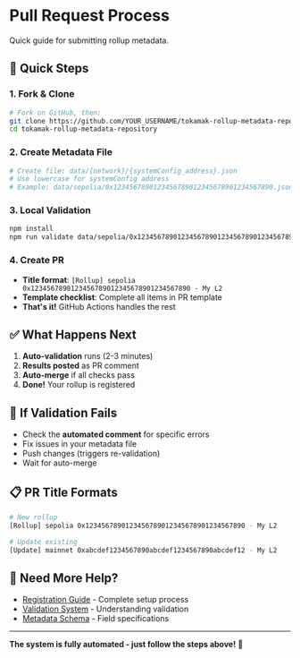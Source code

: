 # Pull Request Process

Quick guide for submitting rollup metadata.

## 🚀 Quick Steps

### 1. Fork & Clone
```bash
# Fork on GitHub, then:
git clone https://github.com/YOUR_USERNAME/tokamak-rollup-metadata-repository.git
cd tokamak-rollup-metadata-repository
```

### 2. Create Metadata File
```bash
# Create file: data/{network}/{systemConfig_address}.json
# Use lowercase for systemConfig address
# Example: data/sepolia/0x1234567890123456789012345678901234567890.json
```

### 3. Local Validation
```bash
npm install
npm run validate data/sepolia/0x1234567890123456789012345678901234567890.json
```

### 4. Create PR
- **Title format**: `[Rollup] sepolia 0x1234567890123456789012345678901234567890 - My L2`
- **Template checklist**: Complete all items in PR template
- **That's it!** GitHub Actions handles the rest

## ✅ What Happens Next

1. **Auto-validation** runs (2-3 minutes)
2. **Results posted** as PR comment
3. **Auto-merge** if all checks pass
4. **Done!** Your rollup is registered

## 🚨 If Validation Fails

- Check the **automated comment** for specific errors
- Fix issues in your metadata file
- Push changes (triggers re-validation)
- Wait for auto-merge

## 📋 PR Title Formats

```bash
# New rollup
[Rollup] sepolia 0x1234567890123456789012345678901234567890 - My L2

# Update existing
[Update] mainnet 0xabcdef1234567890abcdef1234567890abcdef12 - My L2
```

## 🔗 Need More Help?

- [Registration Guide](registration-guide.md) - Complete setup process
- [Validation System](validation-system.md) - Understanding validation
- [Metadata Schema](metadata-schema.md) - Field specifications

---

**The system is fully automated - just follow the steps above!** 🎯
